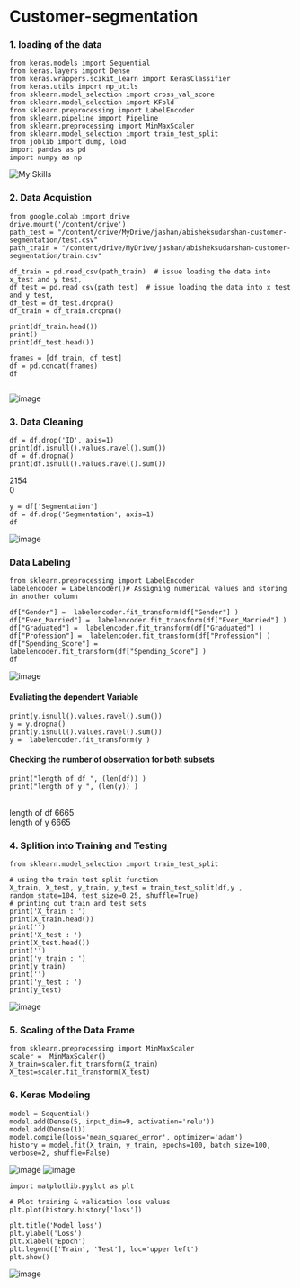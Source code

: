 # Customer-segmentation
### 1. loading of the data

```
from keras.models import Sequential
from keras.layers import Dense
from keras.wrappers.scikit_learn import KerasClassifier
from keras.utils import np_utils
from sklearn.model_selection import cross_val_score
from sklearn.model_selection import KFold
from sklearn.preprocessing import LabelEncoder
from sklearn.pipeline import Pipeline
from sklearn.preprocessing import MinMaxScaler
from sklearn.model_selection import train_test_split
from joblib import dump, load
import pandas as pd 
import numpy as np 
```

![My Skills](https://skillicons.dev/icons?i=python)

### 2. Data Acquistion

```
from google.colab import drive
drive.mount('/content/drive')
path_test = "/content/drive/MyDrive/jashan/abisheksudarshan-customer-segmentation/test.csv"
path_train = "/content/drive/MyDrive/jashan/abisheksudarshan-customer-segmentation/train.csv"

df_train = pd.read_csv(path_train)  # issue loading the data into x_test and y test, 
df_test = pd.read_csv(path_test)  # issue loading the data into x_test and y test, 
df_test = df_test.dropna()
df_train = df_train.dropna()

print(df_train.head())
print()
print(df_test.head())

frames = [df_train, df_test]
df = pd.concat(frames)
df
    
```

![image](https://user-images.githubusercontent.com/31208964/213612935-30c56a0b-9427-4268-b11f-5d02b1a869b1.png)


### 3. Data Cleaning
```
df = df.drop('ID', axis=1)
print(df.isnull().values.ravel().sum())
df = df.dropna() 
print(df.isnull().values.ravel().sum())

```
2154 
<br>
0

```
y = df['Segmentation']
df = df.drop('Segmentation', axis=1)
df
```
![image](https://user-images.githubusercontent.com/31208964/213613453-6504c653-ba40-4cc5-bad6-3147570c769d.png)

### Data Labeling

```
from sklearn.preprocessing import LabelEncoder
labelencoder = LabelEncoder()# Assigning numerical values and storing in another column

df["Gender"] =  labelencoder.fit_transform(df["Gender"] )
df["Ever_Married"] =  labelencoder.fit_transform(df["Ever_Married"] )
df["Graduated"] =  labelencoder.fit_transform(df["Graduated"] )
df["Profession"] =  labelencoder.fit_transform(df["Profession"] )
df["Spending_Score"] =  labelencoder.fit_transform(df["Spending_Score"] )
df
```
![image](https://user-images.githubusercontent.com/31208964/213613612-66a6711b-b455-44a5-80fe-3f8a5137a6da.png)

#### Evaliating the dependent Variable
```
print(y.isnull().values.ravel().sum())
y = y.dropna() 
print(y.isnull().values.ravel().sum())
y =  labelencoder.fit_transform(y )
```

#### Checking the number of observation for both subsets
```
print("length of df ", (len(df)) )
print("length of y ", (len(y)) )
```
<br>
length of df  6665
<br>
length of y  6665

### 4. Splition into Training and Testing
```
from sklearn.model_selection import train_test_split

# using the train test split function
X_train, X_test, y_train, y_test = train_test_split(df,y , random_state=104, test_size=0.25, shuffle=True)
# printing out train and test sets
print('X_train : ')
print(X_train.head())
print('')
print('X_test : ')
print(X_test.head())
print('')
print('y_train : ')
print(y_train)
print('')
print('y_test : ')
print(y_test)  
```
![image](https://user-images.githubusercontent.com/31208964/213614014-4b3e3cd0-41ed-4dc4-9378-b90556d7d594.png)

### 5. Scaling of the Data Frame
```
from sklearn.preprocessing import MinMaxScaler
scaler =  MinMaxScaler()
X_train=scaler.fit_transform(X_train)
X_test=scaler.fit_transform(X_test)

```

### 6. Keras Modeling
```
model = Sequential()
model.add(Dense(5, input_dim=9, activation='relu'))
model.add(Dense(1))
model.compile(loss='mean_squared_error', optimizer='adam')
history = model.fit(X_train, y_train, epochs=100, batch_size=100, verbose=2, shuffle=False)   
```
![image](https://user-images.githubusercontent.com/31208964/213614251-396cd7fc-4622-4234-9745-7b23803a810d.png)
![image](https://user-images.githubusercontent.com/31208964/213614304-3e8962e9-801b-4a54-addd-c34f425c9c61.png)
```
import matplotlib.pyplot as plt

# Plot training & validation loss values
plt.plot(history.history['loss'])

plt.title('Model loss')
plt.ylabel('Loss')
plt.xlabel('Epoch')
plt.legend(['Train', 'Test'], loc='upper left')
plt.show()
```
![image](https://user-images.githubusercontent.com/31208964/213614479-c2deaae8-04f5-4970-bfe9-7da54cdc6534.png)


     


